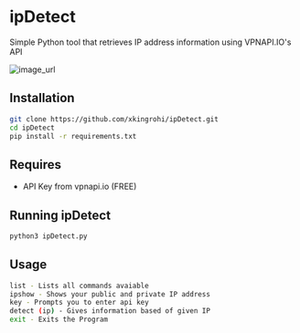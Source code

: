 # ipDetect
Simple Python tool that retrieves IP address information using VPNAPI.IO's API

![image_url](https://github.com/xkingrohi/ipDetect/blob/main/ipDetect_mainpic.png)
## Installation
```bash
git clone https://github.com/xkingrohi/ipDetect.git
cd ipDetect
pip install -r requirements.txt
```

## Requires 
- API Key from vpnapi.io (FREE)

## Running ipDetect
```bash
python3 ipDetect.py
```
## Usage
```bash
list - Lists all commands avaiable
ipshow - Shows your public and private IP address
key - Prompts you to enter api key
detect (ip) - Gives information based of given IP
exit - Exits the Program
```

